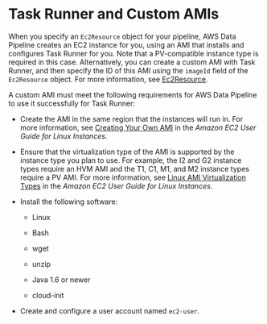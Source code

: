 # Task Runner and Custom AMIs<a name="dp-custom-ami"></a>

When you specify an `Ec2Resource` object for your pipeline, AWS Data Pipeline creates an EC2 instance for you, using an AMI that installs and configures Task Runner for you\. Note that a PV\-compatible instance type is required in this case\. Alternatively, you can create a custom AMI with Task Runner, and then specify the ID of this AMI using the `imageId` field of the `Ec2Resource` object\. For more information, see [Ec2Resource](dp-object-ec2resource.md)\.

A custom AMI must meet the following requirements for AWS Data Pipeline to use it successfully for Task Runner:

+ Create the AMI in the same region that the instances will run in\. For more information, see [Creating Your Own AMI](http://docs.aws.amazon.com/AWSEC2/latest/UserGuide/creating-an-ami.html) in the *Amazon EC2 User Guide for Linux Instances*\.

+ Ensure that the virtualization type of the AMI is supported by the instance type you plan to use\. For example, the I2 and G2 instance types require an HVM AMI and the T1, C1, M1, and M2 instance types require a PV AMI\. For more information, see [Linux AMI Virtualization Types](http://docs.aws.amazon.com/AWSEC2/latest/UserGuide/virtualization_types.html) in the *Amazon EC2 User Guide for Linux Instances*\.

+ Install the following software:

  + Linux

  + Bash

  + wget

  + unzip

  + Java 1\.6 or newer

  + cloud\-init

+ Create and configure a user account named `ec2-user`\.